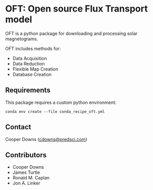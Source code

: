 # OFT: Open source Flux Transport model

OFT is a python package for downloading and processing solar magnetograms.

OFT includes methods for:

- Data Acquisition
- Data Reduction
- Flexible Map Creation
- Database Creation


## Requirements

This package requires a custom python environment:

```
conda env create --file conda_recipe_oft.yml
```

## Contact

Cooper Downs ([cdowns@predsci.com](mailto:cdowns@predsci.com))

## Contributors

- Cooper Downs
- James Turtle
- Ronald M. Caplan
- Jon A. Linker
